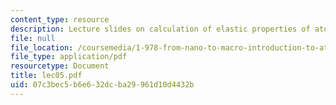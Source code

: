 ```yaml
---
content_type: resource
description: Lecture slides on calculation of elastic properties of atomic lattices.
file: null
file_location: /coursemedia/1-978-from-nano-to-macro-introduction-to-atomistic-modeling-techniques-january-iap-2007/07c3bec5b6e632dcba29961d10d4432b_lec05.pdf
file_type: application/pdf
resourcetype: Document
title: lec05.pdf
uid: 07c3bec5-b6e6-32dc-ba29-961d10d4432b
---
```

